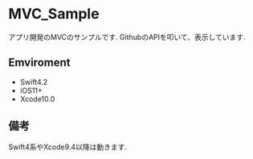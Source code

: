 # MVC_Sample
アプリ開発のMVCのサンプルです.
GithubのAPIを叩いて、表示しています.

## Emviroment
- Swift4.2
- iOS11+
- Xcode10.0

## 備考
Swift4系やXcode9.4以降は動きます.
